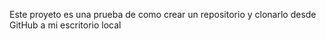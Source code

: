 Este proyeto es una prueba de como crear un repositorio y clonarlo desde GitHub a mi escritorio local 